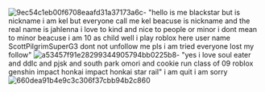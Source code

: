![9ec54c1eb00f6708eaafd31a37173a6c](https://github.com/user-attachments/assets/c26cd8c2-67b2-48a8-b14d-a807c90eb825)-
"hello is me blackstar but is nickname i am kel but everyone call me kel beacuse is nickname and the real name is jahlenna 
i love to kind and nice to people or minor i dont mean to minor beacuse i am 10 as child well i play roblox here user name ScottPilgrimSuperG3 dont not unfollow me pls i am tried everyone lost my follow"
![a53457f91e28299344905794bb0225b8](https://github.com/user-attachments/assets/5ef1ca54-ba3f-46f8-8d4d-019be135fd68)-
"yes i love soul eater and ddlc and pjsk and south park omori and cookie run class of 09 roblox genshin impact honkai impact
 honkai star rail" i am quit i am sorry 
![660dea91b4e9c3c306f37cbb94b2c860](https://github.com/user-attachments/assets/f26e33bf-83a5-4eeb-9e1e-8c583e2d41c1)
